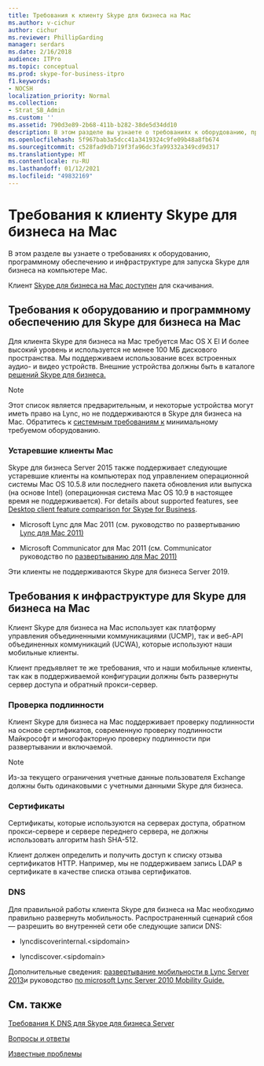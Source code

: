 ```yaml
---
title: Требования к клиенту Skype для бизнеса на Mac
ms.author: v-cichur
author: cichur
ms.reviewer: PhillipGarding
manager: serdars
ms.date: 2/16/2018
audience: ITPro
ms.topic: conceptual
ms.prod: skype-for-business-itpro
f1.keywords:
- NOCSH
localization_priority: Normal
ms.collection:
- Strat_SB_Admin
ms.custom: ''
ms.assetid: 790d3e89-2b68-411b-b282-38de5d34dd10
description: В этом разделе вы узнаете о требованиях к оборудованию, программному обеспечению и инфраструктуре для запуска Skype для бизнеса на компьютере Mac.
ms.openlocfilehash: 5f967bab3a5dcc41a3419324c9fe09b48a8fb674
ms.sourcegitcommit: c528fad9db719f3fa96dc3fa99332a349cd9d317
ms.translationtype: MT
ms.contentlocale: ru-RU
ms.lasthandoff: 01/12/2021
ms.locfileid: "49832169"
---
```

# <a name="skype-for-business-on-mac-client-requirements"></a>Требования к клиенту Skype для бизнеса на Mac
 
В этом разделе вы узнаете о требованиях к оборудованию, программному обеспечению и инфраструктуре для запуска Skype для бизнеса на компьютере Mac.
  
Клиент [Skype для бизнеса на Mac доступен](https://products.office.com/skype-for-business/download-app?tab=tabs-3#Mac) для скачивания.
  
## <a name="hardware-and-software-requirements-for-skype-for-business-on-mac"></a>Требования к оборудованию и программному обеспечению для Skype для бизнеса на Mac

Для клиента Skype для бизнеса на Mac требуется Mac OS X El И более высокий уровень и используется не менее 100 МБ дискового пространства. Мы поддерживаем использование всех встроенных аудио- и видео устройств. Внешние устройства должны быть в каталоге [решений Skype для бизнеса.](https://partnersolutions.skypeforbusiness.com/solutionscatalog) 
  
> [!NOTE]
> Этот список является предварительным, и некоторые устройства могут иметь право на Lync, но не поддерживаются в Skype для бизнеса на Mac. Обратитесь к [системным требованиям к](https://products.office.com/office-system-requirements) минимальному требуемом оборудованию.
  
### <a name="legacy-mac-clients"></a>Устаревшие клиенты Mac

Skype для бизнеса Server 2015 также поддерживает следующие устаревшие клиенты на компьютерах под управлением операционной системы Mac OS 10.5.8 или последнего пакета обновления или выпуска (на основе Intel) (операционная система Mac OS 10.9 в настоящее время не поддерживается). For details about supported features, see [Desktop client feature comparison for Skype for Business](desktop-feature-comparison.md).
  
- Microsoft Lync для Mac 2011 (см. руководство по развертыванию [Lync для Mac 2011)](https://go.microsoft.com/fwlink/p/?LinkId=268786)
    
- Microsoft Communicator для Mac 2011 (см. Communicator руководство по [развертыванию для Mac 2011)](https://go.microsoft.com/fwlink/p/?LinkId=268787)
 
Эти клиенты не поддерживаются Skype для бизнеса Server 2019.
   
## <a name="infrastructure-requirements-for-skype-for-business-on-mac"></a>Требования к инфраструктуре для Skype для бизнеса на Mac
<a name="Infrastructure"> </a>

Клиент Skype для бизнеса на Mac использует как платформу управления объединенными коммуникациями (UCMP), так и веб-API объединенных коммуникаций (UCWA), которые используют наши мобильные клиенты.
  
Клиент предъявляет те же требования, что и наши мобильные клиенты, так как в поддерживаемой конфигурации должны быть развернуты сервер доступа и обратный прокси-сервер. 
  
### <a name="authentication"></a>Проверка подлинности

Клиент Skype для бизнеса на Mac поддерживает проверку подлинности на основе сертификатов, современную проверку подлинности Майкрософт и многофакторную проверку подлинности при развертывании и включаемой.
  
> [!NOTE]
> Из-за текущего ограничения учетные данные пользователя Exchange должны быть одинаковыми с учетными данными Skype для бизнеса. 
  
### <a name="certificates"></a>Сертификаты

Сертификаты, которые используются на серверах доступа, обратном прокси-сервере и сервере переднего сервера, не должны использовать алгоритм hash SHA-512.
  
Клиент должен определить и получить доступ к списку отзыва сертификатов HTTP. Например, мы не поддерживаем запись LDAP в сертификате в качестве списка отзыва сертификатов.
  
### <a name="dns"></a>DNS

Для правильной работы клиента Skype для бизнеса на Mac необходимо правильно развернуть мобильность. Распространенный сценарий сбоя — разрешить во внутренней сети обе следующие записи DNS:
  
- lyncdiscoverinternal.\<sipdomain\>
    
- lyncdiscover.\<sipdomain\>
    
Дополнительные сведения: [развертывание мобильности в Lync Server 2013](https://go.microsoft.com/fwlink/p/?LinkId=798224)и руководство [по microsoft Lync Server 2010 Mobility Guide.](https://go.microsoft.com/fwlink//p/?LinkId=798226)
  
## <a name="see-also"></a>См. также
<a name="Infrastructure"> </a>

[Требования К DNS для Skype для бизнеса Server](../../plan-your-deployment/network-requirements/dns.md)

[Вопросы и ответы](https://go.microsoft.com/fwlink/p/?LinkId=798227)
  
[Известные проблемы](https://go.microsoft.com/fwlink/p/?LinkId=798228)
